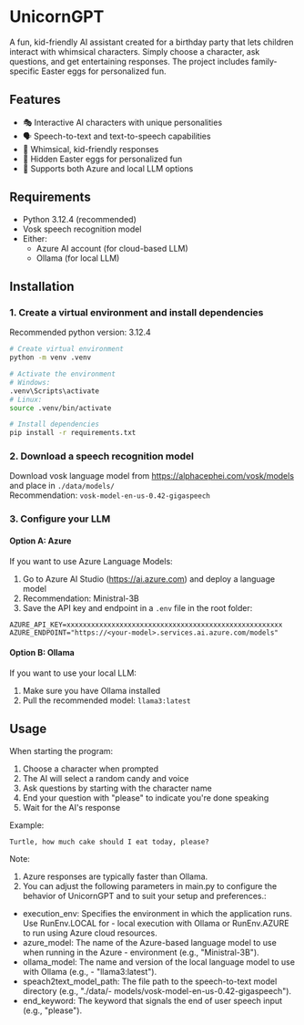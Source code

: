 # UnicornGPT

A fun, kid-friendly AI assistant created for a birthday party that lets children interact with whimsical characters. Simply choose a character, ask questions, and get entertaining responses. The project includes family-specific Easter eggs for personalized fun.

## Features

- 🎭 Interactive AI characters with unique personalities
- 🗣️ Speech-to-text and text-to-speech capabilities
- 🦄 Whimsical, kid-friendly responses
- 🥳 Hidden Easter eggs for personalized fun
- 🚀 Supports both Azure and local LLM options

## Requirements

- Python 3.12.4 (recommended)
- Vosk speech recognition model
- Either:
  - Azure AI account (for cloud-based LLM)
  - Ollama (for local LLM)

## Installation

### 1. Create a virtual environment and install dependencies

Recommended python version: 3.12.4

```bash
# Create virtual environment
python -m venv .venv

# Activate the environment
# Windows:
.venv\Scripts\activate
# Linux:
source .venv/bin/activate

# Install dependencies
pip install -r requirements.txt
```

### 2. Download a speech recognition model

Download vosk language model from https://alphacephei.com/vosk/models and place in `./data/models/`  
Recommendation: `vosk-model-en-us-0.42-gigaspeech`

### 3. Configure your LLM

#### Option A: Azure

If you want to use Azure Language Models:
1. Go to Azure AI Studio (https://ai.azure.com) and deploy a language model
2. Recommendation: Ministral-3B
3. Save the API key and endpoint in a `.env` file in the root folder:

```
AZURE_API_KEY=xxxxxxxxxxxxxxxxxxxxxxxxxxxxxxxxxxxxxxxxxxxxxxxxxxxxx
AZURE_ENDPOINT="https://<your-model>.services.ai.azure.com/models"
```

#### Option B: Ollama

If you want to use your local LLM:
1. Make sure you have Ollama installed
2. Pull the recommended model: `llama3:latest`

## Usage

When starting the program:
1. Choose a character when prompted
2. The AI will select a random candy and voice
3. Ask questions by starting with the character name
4. End your question with "please" to indicate you're done speaking
5. Wait for the AI's response

Example:
```
Turtle, how much cake should I eat today, please?
```

Note: 

1) Azure responses are typically faster than Ollama.
2) You can adjust the following parameters in main.py to configure the behavior of UnicornGPT and to suit your setup and preferences.:

- execution_env: Specifies the environment in which the application runs. Use RunEnv.LOCAL for - local execution with Ollama or RunEnv.AZURE to run using Azure cloud resources.
- azure_model: The name of the Azure-based language model to use when running in the Azure - environment (e.g., "Ministral-3B").
- ollama_model: The name and version of the local language model to use with Ollama (e.g., - "llama3:latest").
- speach2text_model_path: The file path to the speech-to-text model directory (e.g., "./data/- models/vosk-model-en-us-0.42-gigaspeech").
- end_keyword: The keyword that signals the end of user speech input (e.g., "please").
